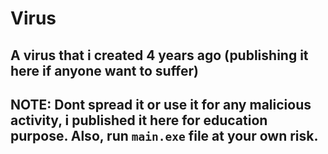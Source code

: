 # Virus
## A virus that i created 4 years ago (publishing it here if anyone want to suffer)

## NOTE: Dont spread it or use it for any malicious activity, i published it here for education purpose. Also, run `main.exe` file at your own risk.

